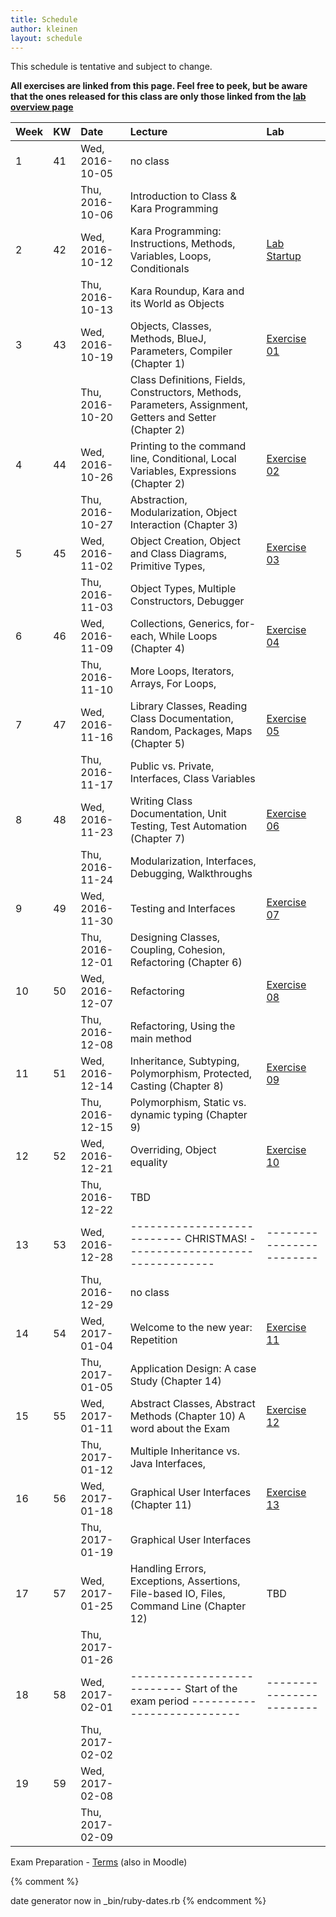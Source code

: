 ```yaml
---
title: Schedule
author: kleinen
layout: schedule
---
```



This schedule is tentative and subject to change.

__All exercises are linked from this page. Feel free to peek, but be aware
that the ones released for this class are only those linked from the [lab overview page](../labs)__



| Week | KW | Date            | Lecture                                                                                                  | Lab                                |
|:-----|:---|:----------------|:---------------------------------------------------------------------------------------------------------|:-----------------------------------|
| 1    | 41 | Wed, 2016-10-05 | no class                                                                                                 |                                    |
|      |    | Thu, 2016-10-06 | Introduction to Class & Kara Programming                                                                 |                                    |
| 2    | 42 | Wed, 2016-10-12 | Kara Programming: Instructions, Methods, Variables, Loops, Conditionals                                  | [Lab Startup](../labs/exercise-00) |
|      |    | Thu, 2016-10-13 | Kara Roundup, Kara and its World as Objects                                                              |                                    |
| 3    | 43 | Wed, 2016-10-19 | Objects, Classes, Methods, BlueJ, Parameters,  Compiler (Chapter 1)                                      | [Exercise 01](../labs/exercise-01) |
|      |    | Thu, 2016-10-20 | Class Definitions, Fields, Constructors, Methods, Parameters, Assignment, Getters and Setter (Chapter 2) |                                    |
| 4    | 44 | Wed, 2016-10-26 | Printing to the command line, Conditional, Local Variables, Expressions (Chapter 2)                      | [Exercise 02](../labs/exercise-02) |
|      |    | Thu, 2016-10-27 | Abstraction, Modularization, Object Interaction (Chapter 3)                                              |                                    |
| 5    | 45 | Wed, 2016-11-02 | Object Creation, Object and Class Diagrams, Primitive Types,                                             | [Exercise 03](../labs/exercise-03) |
|      |    | Thu, 2016-11-03 | Object Types, Multiple Constructors, Debugger                                                            |                                    |
| 6    | 46 | Wed, 2016-11-09 | Collections, Generics, for-each, While Loops (Chapter 4)                                                 | [Exercise 04](../labs/exercise-04) |
|      |    | Thu, 2016-11-10 | More Loops, Iterators, Arrays, For Loops,                                                                |                                    |
| 7    | 47 | Wed, 2016-11-16 | Library Classes, Reading Class Documentation, Random, Packages, Maps (Chapter 5)                         | [Exercise 05](../labs/exercise-05) |
|      |    | Thu, 2016-11-17 | Public vs. Private, Interfaces, Class Variables                                                          |                                    |
| 8    | 48 | Wed, 2016-11-23 | Writing Class Documentation, Unit Testing, Test Automation (Chapter 7)                                   | [Exercise 06](../labs/exercise-06) |
|      |    | Thu, 2016-11-24 | Modularization, Interfaces, Debugging, Walkthroughs                                                      |                                    |
| 9    | 49 | Wed, 2016-11-30 | Testing and Interfaces                                                                                   | [Exercise 07](../labs/exercise-07) |
|      |    | Thu, 2016-12-01 | Designing Classes, Coupling, Cohesion, Refactoring (Chapter 6)                                           |                                    |
| 10   | 50 | Wed, 2016-12-07 | Refactoring                                                                                              | [Exercise 08](../labs/exercise-08) |
|      |    | Thu, 2016-12-08 | Refactoring, Using the main method                                                                       |                                    |
| 11   | 51 | Wed, 2016-12-14 | Inheritance, Subtyping, Polymorphism, Protected, Casting (Chapter 8)                                     | [Exercise 09](../labs/exercise-09) |
|      |    | Thu, 2016-12-15 | Polymorphism, Static vs. dynamic typing  (Chapter 9)                                                     |                                    |
| 12   | 52 | Wed, 2016-12-21 | Overriding, Object equality                                                                              | [Exercise 10](../labs/exercise-10) |
|      |    | Thu, 2016-12-22 | TBD                                                                                                      |                                    |
| 13   | 53 | Wed, 2016-12-28 | --------------------------- CHRISTMAS!   ---------------------------------                               | ------------------------           |
|      |    | Thu, 2016-12-29 | no class                                                                                                 |                                    |
| 14   | 54 | Wed, 2017-01-04 | Welcome to the new year: Repetition                                                                      | [Exercise 11](../labs/exercise-11) |
|      |    | Thu, 2017-01-05 | Application Design: A case Study (Chapter 14)                                                            |                                    |
| 15   | 55 | Wed, 2017-01-11 | Abstract Classes, Abstract Methods (Chapter 10) A word about the Exam                                    | [Exercise 12](../labs/exercise-12) |
|      |    | Thu, 2017-01-12 | Multiple Inheritance vs. Java Interfaces,                                                                |                                    |
| 16   | 56 | Wed, 2017-01-18 | Graphical User Interfaces (Chapter 11)                                                                   | [Exercise 13](../labs/exercise-13) |
|      |    | Thu, 2017-01-19 | Graphical User Interfaces                                                                                |                                    |
| 17   | 57 | Wed, 2017-01-25 | Handling Errors, Exceptions, Assertions, File-based IO, Files, Command Line (Chapter 12)                 | TBD                                |
|      |    | Thu, 2017-01-26 |                                                                                                          |                                    |
| 18   | 58 | Wed, 2017-02-01 | --------------------------- Start of the exam period    ---------------------------                      | ------------------------           |
|      |    | Thu, 2017-02-02 |                                                                                                          |                                    |
| 19   | 59 | Wed, 2017-02-08 |                                                                                                          |                                    |
|      |    | Thu, 2017-02-09 |                                                                                                          |                                    |



 Exam Preparation - [Terms](https://github.com/bkleinen/bkleinen.github.io/wiki/Info1) (also in Moodle)

{% comment %}

date generator now in _bin/ruby-dates.rb
{% endcomment %}
